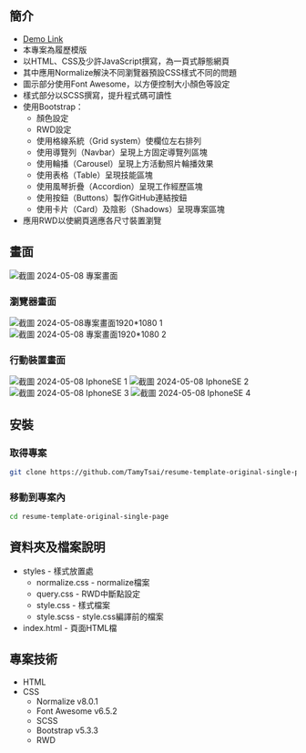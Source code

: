 ## 簡介
- [Demo Link](https://tamytsai.github.io/resume-template-original-single-page/)
- 本專案為履歷模版
- 以HTML、CSS及少許JavaScript撰寫，為一頁式靜態網頁
- 其中應用Normalize解決不同瀏覽器預設CSS樣式不同的問題
- 圖示部分使用Font Awesome，以方便控制大小顏色等設定
- 樣式部分以SCSS撰寫，提升程式碼可讀性
- 使用Bootstrap：
  - 顏色設定
  - RWD設定
  - 使用格線系統（Grid system）使欄位左右排列
  - 使用導覽列（Navbar）呈現上方固定導覽列區塊
  - 使用輪播（Carousel）呈現上方活動照片輪播效果
  - 使用表格（Table）呈現技能區塊
  - 使用風琴折疊（Accordion）呈現工作經歷區塊
  - 使用按鈕（Buttons）製作GitHub連結按鈕
  - 使用卡片（Card）及陰影（Shadows）呈現專案區塊
- 應用RWD以使網頁適應各尺寸裝置瀏覽

## 畫面
![截圖 2024-05-08 專案畫面](https://github.com/TamyTsai/resume-template-original-single-page-/assets/97825677/813d830e-e1a2-4414-81c1-ceaa7f392f39)


### 瀏覽器畫面
![截圖 2024-05-08專案畫面1920*1080 1](https://github.com/TamyTsai/resume-template-original-single-page-/assets/97825677/9419e2e8-7df3-40c1-8802-88ab8702aeb4)
![截圖 2024-05-08 專案畫面1920*1080 2](https://github.com/TamyTsai/resume-template-original-single-page-/assets/97825677/e2ad4472-7926-42aa-b729-9f9b827472ea)


### 行動裝置畫面
![截圖 2024-05-08 IphoneSE 1](https://github.com/TamyTsai/resume-template-original-single-page-/assets/97825677/07acef39-c816-4ebf-b674-e6753af6327c)
![截圖 2024-05-08 IphoneSE 2](https://github.com/TamyTsai/resume-template-original-single-page-/assets/97825677/059807e4-b920-44dc-9948-445ffbbb9372)
![截圖 2024-05-08 IphoneSE 3](https://github.com/TamyTsai/resume-template-original-single-page-/assets/97825677/a74c78f1-c82b-42a0-8af9-2129c8ef80b4)
![截圖 2024-05-08 IphoneSE 4](https://github.com/TamyTsai/resume-template-original-single-page-/assets/97825677/da8d9c33-0123-417e-9c27-addcdec17061)



## 安裝
### 取得專案
```bash
git clone https://github.com/TamyTsai/resume-template-original-single-page.git
```
### 移動到專案內
```bash
cd resume-template-original-single-page
```

## 資料夾及檔案說明
- styles - 樣式放置處
  -   normalize.css - normalize檔案
  -   query.css - RWD中斷點設定
  -   style.css - 樣式檔案
  -   style.scss - style.css編譯前的檔案
- index.html - 頁面HTML檔

## 專案技術
- HTML
- CSS
  - Normalize v8.0.1
  - Font Awesome v6.5.2
  - SCSS
  - Bootstrap v5.3.3
  - RWD
